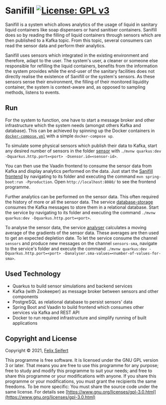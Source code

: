 # Sanifill [![License: GPL v3](https://img.shields.io/badge/License-GPLv3-blue.svg)](https://www.gnu.org/licenses/gpl-3.0)

Sanifill is a system which allows analytics of the usage of liquid in sanitary liquid containers like soap dispensers or 
hand sanitiser containers. Sanifill does so by reading the filling of liquid containers through sensors which are then 
published to a Kafka topic. From this topic, several consumers can read the sensor data and perform their analytics.

Sanifill uses sensors which integrated in the existing environment and therefore, adapt to the user. The system's user, 
a cleaner or someone else responsible for refilling the liquid containers, benefits from the information the system 
provides while the end-user of the sanitary facilities does not directly realise the existence of Sanifill or the 
system's sensors. As these sensors sense their environment, the filling of their monitored liquidity container, the 
system is context-aware and, as opposed to sampling methods, listens to events.

## Run

For the system to function, one have to start a message broker and other infrastructure which the system needs (amongst 
others Kafka and database). This can be achieved by spinning up the Docker containers in 
[`docker-compose.yml`](infrastructure/docker-compose.yml) with a simple `docker-compose up`.

To simulate some physical sensors which publish their data to Kafka, start any desired number of sensors in the folder 
[sensor](sensor) with `./mvnw quarkus:dev -Dquarkus.http.port=<port> -Dsensor.id=<sensor-id>`.

You can then use the Vaadin frontend to consume the sensor data from Kafka and display analytics performed on the data. 
Just start the [Sanifill frontend](frontend) by navigating to its folder and executing the command 
`mvn spring-boot:run -Pproduction`. Open `http://localhost:8080/` to see the frontend programme.

Further analytics can be performed on the sensor data. This often required the history of more or all the sensor data. 
The service [database-storage](database-storage) consumes the Kafka messages to store them in a relational database. 
Start the service by navigating to its folder and executing the command `./mvnw quarkus:dev -Dquarkus.http.port=<port>`.

To analyse the sensor data, the service [analyser](analyser) calculates a moving average of the gradients of the sensor 
data. These averages are then used to get an expected depletion date. To let the service consume the channel `sensors` 
and produce new messages on the channel `sensors-sma`, navigate to the service's folder and execute the command 
`./mvnw quarkus:dev -Dquarkus.http.port=<port> -Danalyser.sma-values=<number-of-values-for-sma>`.

## Used Technology

* Quarkus to build sensor simulations and backend services
* Kafka (with Zookeeper) as message broker between sensors and other components
* PostgreSQL as relational database to persist sensors' data
* Spring Boot and Vaadin to build frontend which consumes other services via Kafka and REST API
* Docker to run required infrastructure and simplify running of built applications

## Copyright and License

Copyright © 2021, [Felix Seifert](https://www.felix-seifert.com/)

This programme is free software. It is licensed under the GNU GPL version 3 or later. That means you are free to use 
this programme for any purpose; free to study and modify this programme to suit your needs; and free to share this 
programme or your modifications with anyone. If you share this programme or your modifications, you must grant the 
recipients the same freedoms. To be more specific: You must share the source code under the same license.
For details see [https://www.gnu.org/licenses/gpl-3.0.html](https://www.gnu.org/licenses/gpl-3.0.html)